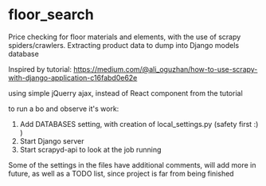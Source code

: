# floor_search
Price checking for floor materials and elements, with the use of scrapy spiders/crawlers. 
Extracting product data to dump into Django models database

Inspired by tutorial:
https://medium.com/@ali_oguzhan/how-to-use-scrapy-with-django-application-c16fabd0e62e

using simple jQuerry ajax, instead of React component from the tutorial

to run a bo and observe it's work:
1. Add DATABASES setting, with creation of local_settings.py (safety first :) )
2. Start Django server
3. Start scrapyd-api to look at the job running

Some of the settings in the files have additional comments, will add more in future, as well as a TODO list, 
since project is far from being finished
